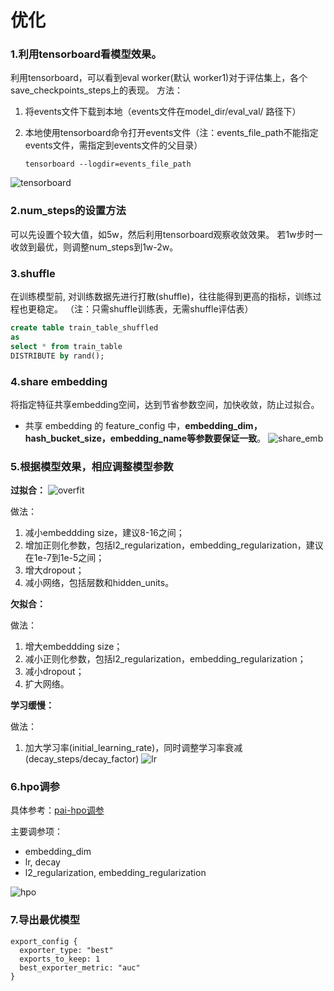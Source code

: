 # 优化

### 1.利用tensorboard看模型效果。

利用tensorboard，可以看到eval worker(默认 worker1)对于评估集上，各个save_checkpoints_steps上的表现。
方法：

1. 将events文件下载到本地（events文件在model_dir/eval_val/ 路径下）

1. 本地使用tensorboard命令打开events文件（注：events_file_path不能指定events文件，需指定到events文件的父目录）

   ```
   tensorboard --logdir=events_file_path
   ```

![tensorboard](../images/optimize/tensorboard.png)

### 2.num_steps的设置方法

可以先设置个较大值，如5w，然后利用tensorboard观察收敛效果。
若1w步时一收敛到最优，则调整num_steps到1w-2w。

### 3.shuffle

在训练模型前, 对训练数据先进行打散(shuffle)，往往能得到更高的指标，训练过程也更稳定。
（注：只需shuffle训练表，无需shuffle评估表）

```sql
create table train_table_shuffled
as
select * from train_table
DISTRIBUTE by rand();
```

### 4.share embedding

将指定特征共享embedding空间，达到节省参数空间，加快收敛，防止过拟合。

- 共享 embedding 的 feature_config 中，**embedding_dim，hash_bucket_size，embedding_name等参数要保证一致**。
  ![share_emb](../images/optimize/share_emb.png)

### 5.根据模型效果，相应调整模型参数

**过拟合：**
![overfit](../images/optimize/overfit.png)

做法：

1. 减小embeddding size，建议8-16之间；
1. 增加正则化参数，包括l2_regularization，embedding_regularization，建议在1e-7到1e-5之间；
1. 增大dropout；
1. 减小网络，包括层数和hidden_units。

**欠拟合：**

做法：

1. 增大embeddding size；
1. 减小正则化参数，包括l2_regularization，embedding_regularization；
1. 减小dropout；
1. 扩大网络。

**学习缓慢：**

做法：

1. 加大学习率(initial_learning_rate)，同时调整学习率衰减(decay_steps/decay_factor)
   ![lr](../images/optimize/lr.png)

### 6.hpo调参

具体参考：[pai-hpo调参](automl/hpo_pai.md)

主要调参项：

- embedding_dim
- lr, decay
- l2_regularization, embedding_regularization

![hpo](../images/optimize/hpo.png)

### 7.导出最优模型

```
export_config {
  exporter_type: "best"
  exports_to_keep: 1
  best_exporter_metric: "auc"
}
```

